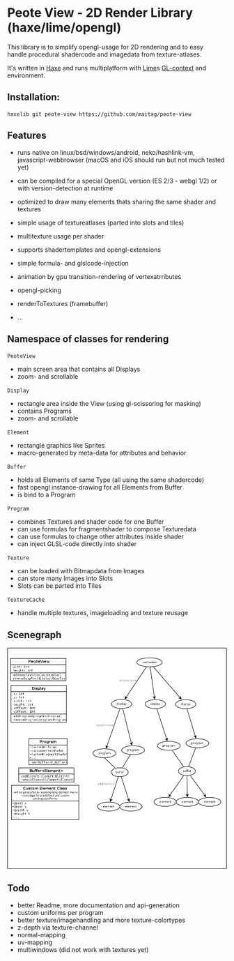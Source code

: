 # Peote View - 2D Render Library (haxe/lime/opengl)

This library is to simplify opengl-usage for 2D rendering and to easy  
handle procedural shadercode and imagedata from texture-atlases.
  
It's written in [Haxe](http://haxe.org) and runs multiplatform with [Lime](https://github.com/haxelime/lime)s [GL-context](https://github.com/haxelime/lime/tree/develop/src/lime/graphics/opengl) and environment.  

## Installation:
```
haxelib git peote-view https://github.com/maitag/peote-view
```


## Features

- runs native on linux/bsd/windows/android, neko/hashlink-vm, javascript-webbrowser
  (macOS and iOS should run but not much tested yet)  
- can be compiled for a special OpenGL version (ES 2/3 - webgl 1/2) or with version-detection at runtime
  
- optimized to draw many elements thats sharing the same shader and textures
- simple usage of textureatlases (parted into slots and tiles)
- multitexture usage per shader
- supports shadertemplates and opengl-extensions
- simple formula- and glslcode-injection
- animation by gpu transition-rendering of vertexatrributes
- opengl-picking
- renderToTextures (framebuffer)
- ...


## Namespace of classes for rendering

`PeoteView`
- main screen area that contains all Displays
- zoom- and scrollable


`Display`
- rectangle area inside the View (using gl-scissoring for masking)
- contains Programs
- zoom- and scrollable

	  
`Element`
- rectangle graphics like Sprites
- macro-generated by meta-data for attributes and behavior


`Buffer`
- holds all Elements of same Type (all using the same shadercode)
- fast opengl instance-drawing for all Elements from Buffer
- is bind to a Program 


`Program`
- combines Textures and shader code for one Buffer
- can use formulas for fragmentshader to compose Texturedata 
- can use formulas to change other attributes inside shader
- can inject GLSL-code directly into shader

   
`Texture`
- can be loaded with Bitmapdata from Images
- can store many Images into Slots
- Slots can be parted into Tiles


`TextureCache`
- handle multiple textures, imageloading and texture reusage



## Scenegraph
![scenegraph](doc/PeoteVIew.png?raw=true)




## Todo
- better Readme, more documentation and api-generation
- custom uniforms per program
- better texture/imagehandling and more texture-colortypes
- z-depth via texture-channel
- normal-mapping
- uv-mapping
- multiwindows (did not work with textures yet)